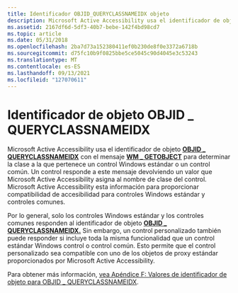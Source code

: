 ```yaml
---
title: Identificador OBJID_QUERYCLASSNAMEIDX objeto
description: Microsoft Active Accessibility usa el identificador de objeto OBJID QUERYCLASSNAMEIDX con el mensaje WM GETOBJECT para determinar la clase a la que pertenece un control Windows estándar o \_ \_ un control común.
ms.assetid: 2167df6d-5df3-40b7-bebe-142f4bd98cd7
ms.topic: article
ms.date: 05/31/2018
ms.openlocfilehash: 2ba7d73a152380411ef0b230de8f0e3372a6718b
ms.sourcegitcommit: d75fc10b9f0825bbe5ce5045c90d4045e3c53243
ms.translationtype: MT
ms.contentlocale: es-ES
ms.lasthandoff: 09/13/2021
ms.locfileid: "127070611"
---
```

# <a name="the-objid_queryclassnameidx-object-identifier"></a>Identificador de objeto OBJID \_ QUERYCLASSNAMEIDX

Microsoft Active Accessibility usa el identificador de objeto [**OBJID \_ QUERYCLASSNAMEIDX**](object-identifiers.md) con el mensaje [**WM \_ GETOBJECT**](wm-getobject.md) para determinar la clase a la que pertenece un control Windows estándar o un control común. Un control responde a este mensaje devolviendo un valor que Microsoft Active Accessibility asigna al nombre de clase del control. Microsoft Active Accessibility esta información para proporcionar compatibilidad de accesibilidad para controles Windows estándar y controles comunes.

Por lo general, solo los controles Windows estándar y los controles comunes responden al identificador de objeto [**OBJID \_ QUERYCLASSNAMEIDX.**](object-identifiers.md) Sin embargo, un control personalizado también puede responder si incluye toda la misma funcionalidad que un control estándar Windows control o control común. Esto permite que el control personalizado sea compatible con uno de los objetos de proxy estándar proporcionados por Microsoft Active Accessibility.

Para obtener más información, [vea Apéndice F: Valores de identificador de objeto para OBJID \_ QUERYCLASSNAMEIDX](appendix-f--object-identifier-values-for-objid-queryclassnameidx.md).

 

 




